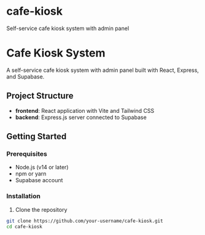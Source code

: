 # cafe-kiosk
Self-service cafe kiosk system with admin panel

# Cafe Kiosk System

A self-service cafe kiosk system with admin panel built with React, Express, and Supabase.

## Project Structure

- **frontend**: React application with Vite and Tailwind CSS
- **backend**: Express.js server connected to Supabase

## Getting Started

### Prerequisites

- Node.js (v14 or later)
- npm or yarn
- Supabase account

### Installation

1. Clone the repository
```bash
git clone https://github.com/your-username/cafe-kiosk.git
cd cafe-kiosk
